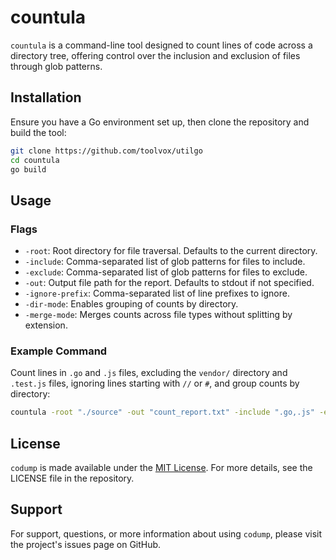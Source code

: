 # countula

`countula` is a command-line tool designed to count lines of code across a directory tree, offering control over the inclusion and exclusion of files through glob patterns.

## Installation

Ensure you have a Go environment set up, then clone the repository and build the tool:

```sh
git clone https://github.com/toolvox/utilgo
cd countula
go build
```

## Usage

### Flags

- `-root`: Root directory for file traversal. Defaults to the current directory.
- `-include`: Comma-separated list of glob patterns for files to include.
- `-exclude`: Comma-separated list of glob patterns for files to exclude.
- `-out`: Output file path for the report. Defaults to stdout if not specified.
- `-ignore-prefix`: Comma-separated list of line prefixes to ignore.
- `-dir-mode`: Enables grouping of counts by directory.
- `-merge-mode`: Merges counts across file types without splitting by extension.

### Example Command

Count lines in `.go` and `.js` files, excluding the `vendor/` directory and `.test.js` files, ignoring lines starting with `//` or `#`, and group counts by directory:

```sh
countula -root "./source" -out "count_report.txt" -include ".go,.js" -exclude "vendor/,.test.js" -ignore-prefix "//,#" -dir-mode
```

## License

`codump` is made available under the [MIT License](LICENSE). For more details, see the LICENSE file in the repository.

## Support

For support, questions, or more information about using `codump`, please visit the project's issues page on GitHub.
